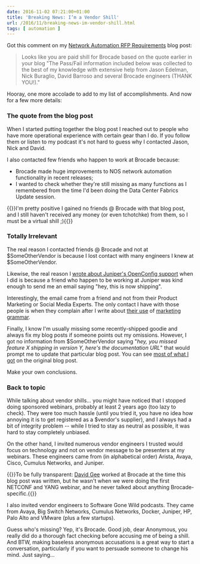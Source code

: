 ```yaml
---
date: 2016-11-02 07:21:00+01:00
title: 'Breaking News: I’m a Vendor Shill'
url: /2016/11/breaking-news-im-vendor-shill.html
tags: [ automation ]
---
```

Got this comment on my [Network Automation RFP Requirements](http://blog.ipspace.net/2016/10/network-automation-rfp-requirements.html) blog post:

> Looks like you are paid shill for Brocade based on the quote earlier in your blog \"The Pass/Fail information included below was collected to the best of my knowledge with extensive help from Jason Edelman, Nick Buraglio, David Barroso and several Brocade engineers (THANK YOU!).\"

Hooray, one more accolade to add to my list of accomplishments. And now for a few more details:
<!--more-->
### The quote from the blog post

When I started putting together the blog post I reached out to people who have more operational experience with certain gear than I do. If you follow them or listen to my podcast it's not hard to guess why I contacted Jason, Nick and David.

I also contacted few friends who happen to work at Brocade because:

-   Brocade made huge improvements to NOS network automation functionality in recent releases;
-   I wanted to check whether they're still missing as many functions as I remembered from the time I'd been doing the Data Center Fabrics Update session.

{{<note>}}I'm pretty positive I gained no friends @ Brocade with that blog post, and I still haven't received any money (or even tchotchke) from them, so I must be a virtual shill ;){{</note>}}

### Totally Irrelevant

The real reason I contacted friends @ Brocade and not at \$SomeOtherVendor is because I lost contact with many engineers I knew at \$SomeOtherVendor.

Likewise, the real reason I [wrote about Juniper's OpenConfig support](http://blog.ipspace.net/2016/09/juniper-is-serious-about-openconfig-and.html) when I did is because a friend who happen to be working at Juniper was kind enough to send me an email saying "hey, this is now shipping".

Interestingly, the email came from a friend and not from their Product Marketing or Social Media Experts. The only contact I have with those people is when they complain after I write about [their use](http://blog.ipspace.net/2015/11/junos-fusion-fex-reinvented.html) of [marketing grammar](http://blog.ipspace.net/2014/05/marketing-grammar.html).

Finally, I know I'm usually missing some recently-shipped goodie and always fix my blog posts if someone points out my omissions. However, I got no information from \$SomeOtherVendor saying "*hey, you missed feature X shipping in version Y, here's the documentation URL*" that would prompt me to update that particular blog post. You can see [most of what I got](http://blog.ipspace.net/2016/10/network-automation-rfp-requirements.html?showComment=1477403406970#c1792883115184277297) on the original blog post.

Make your own conclusions.

### Back to topic

While talking about vendor shills... you might have noticed that I stopped doing sponsored webinars, probably at least 2 years ago (too lazy to check). They were too much hassle (until you tried it, you have no idea how annoying it is to get registered as a \$vendor's supplier), and I always had a bit of integrity problem -- while I tried to stay as neutral as possible, it was hard to stay completely unbiased.

On the other hand, I invited numerous vendor engineers I trusted would focus on technology and not on vendor message to be presenters at my webinars. These engineers came from (in alphabetical order) Arista, Avaya, Cisco, Cumulus Networks, and Juniper.

{{<note>}}To be fully transparent: [David Gee](https://www.linkedin.com/in/lsp42) worked at Brocade at the time this blog post was written, but he wasn't when we were doing the first NETCONF and YANG webinar, and he never talked about anything Brocade-specific.{{</note>}}

I also invited vendor engineers to Software Gone Wild podcasts. They came from Avaya, Big Switch Networks, Cumulus Networks, Docker, Juniper, HP, Palo Alto and VMware (plus a few startups).

Guess who's missing? Yep, it's Brocade. Good job, dear Anonymous, you really did do a thorough fact checking before accusing me of being a shill. And BTW, making baseless anonymous accusations is a great way to start a conversation, particularly if you want to persuade someone to change his mind. Just saying...
